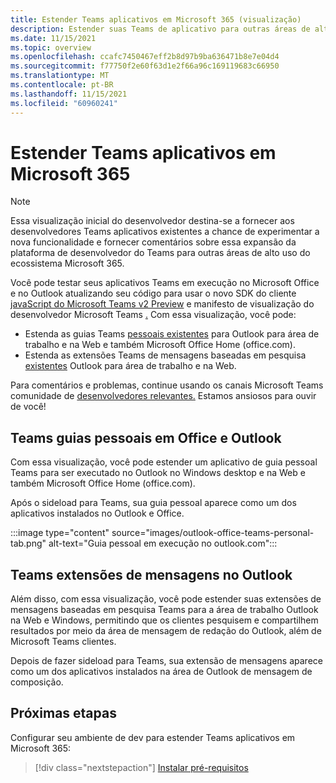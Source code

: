 ```yaml
---
title: Estender Teams aplicativos em Microsoft 365 (visualização)
description: Estender suas Teams de aplicativo para outras áreas de alto uso de Microsoft 365
ms.date: 11/15/2021
ms.topic: overview
ms.openlocfilehash: ccafc7450467eff2b8d97b9ba636471b8e7e04d4
ms.sourcegitcommit: f77750f2e60f63d1e2f66a96c169119683c66950
ms.translationtype: MT
ms.contentlocale: pt-BR
ms.lasthandoff: 11/15/2021
ms.locfileid: "60960241"
---
```

# <a name="extend-teams-apps-across-microsoft-365"></a>Estender Teams aplicativos em Microsoft 365

> [!NOTE]
> Essa visualização inicial do desenvolvedor destina-se a fornecer aos desenvolvedores Teams [](/microsoftteams/platform/feedback) aplicativos existentes a chance de experimentar a nova funcionalidade e fornecer comentários sobre essa expansão da plataforma de desenvolvedor do Teams para outras áreas de alto uso do ecossistema Microsoft 365.

Você pode testar seus aplicativos Teams em execução no Microsoft Office e no Outlook atualizando seu código para usar o novo SDK do cliente [javaScript do Microsoft Teams v2 Preview](using-teams-client-sdk-preview.md) e manifesto de visualização do desenvolvedor Microsoft Teams [.](../resources/schema/manifest-schema-dev-preview.md) Com essa visualização, você pode:

- Estenda as guias Teams [pessoais existentes](/microsoftteams/platform/tabs/how-to/create-personal-tab) para Outlook para área de trabalho e na Web e também Microsoft Office Home (office.com).
- Estenda as extensões Teams de mensagens baseadas em pesquisa [existentes](/microsoftteams/platform/messaging-extensions/how-to/search-commands/define-search-command) Outlook para área de trabalho e na Web.

Para comentários e problemas, continue usando os canais Microsoft Teams comunidade de [desenvolvedores relevantes.](/microsoftteams/platform/feedback) Estamos ansiosos para ouvir de você!

## <a name="teams-personal-tabs-in-office-and-outlook"></a>Teams guias pessoais em Office e Outlook

Com essa visualização, você pode estender um aplicativo de guia pessoal Teams para ser executado no Outlook no Windows desktop e na Web e também Microsoft Office Home (office.com).

Após o sideload para Teams, sua guia pessoal aparece como um dos aplicativos instalados no Outlook e Office.

:::image type="content" source="images/outlook-office-teams-personal-tab.png" alt-text="Guia pessoal em execução no outlook.com":::

## <a name="teams-messaging-extensions-in-outlook"></a>Teams extensões de mensagens no Outlook

Além disso, com essa visualização, você pode estender suas extensões de mensagens baseadas em pesquisa Teams para a área de trabalho Outlook na Web e Windows, permitindo que os clientes pesquisem e compartilhem resultados por meio da área de mensagem de redação do Outlook, além de Microsoft Teams clientes.

Depois de fazer sideload para Teams, sua extensão de mensagens aparece como um dos aplicativos instalados na área de Outlook de mensagem de composição.

## <a name="next-steps"></a>Próximas etapas

Configurar seu ambiente de dev para estender Teams aplicativos em Microsoft 365:

> [!div class="nextstepaction"]
> [Instalar pré-requisitos](prerequisites.md)
